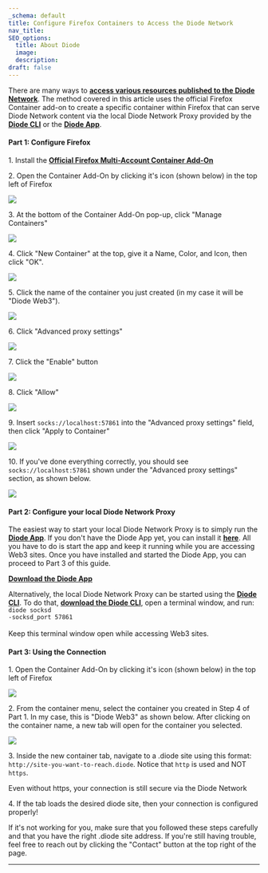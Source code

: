 ```yaml
---
_schema: default
title: Configure Firefox Containers to Access the Diode Network
nav_title:
SEO_options:
  title: About Diode
  image:
  description:
draft: false
---
```

There are many ways to <a href="https://cli.docs.diode.io/docs/using/access-web3-0-content-run-a-local-gateway/" target="_blank" rel="noopener"><strong>access various resources published to the Diode Network</strong></a>. The method covered in this article uses the official Firefox Container add-on to create a specific container within Firefox that can serve Diode Network content via the local Diode Network Proxy provided by the <a href="https://diode.io/solutions/cli/" target="_blank" rel="noopener"><strong>Diode CLI</strong></a> or the <a href="https://diode.io/solutions/app/" target="_blank" rel="noopener"><strong>Diode App</strong></a>.

#### **Part 1: Configure Firefox**

1\. Install the <a href="https://addons.mozilla.org/en-US/firefox/addon/multi-account-containers/" target="_blank" rel="noopener"><strong>Official Firefox Multi-Account Container Add-On</strong></a>

2\. Open the Container Add-On by clicking it's icon (shown below) in the top left of Firefox

![](/uploads/image-7.png)

3\. At the bottom of the Container Add-On pop-up, click "Manage Containers"

![](/uploads/image-8.png)

4\. Click "New Container" at the top, give it a Name, Color, and Icon, then click "OK".

![](/uploads/image-9.png)

5\. Click the name of the container you just created (in my case it will be "Diode Web3").

![](/uploads/image-10.png)

6\. Click "Advanced proxy settings"

![](/uploads/image-11.png)

7\. Click the "Enable" button

![](/uploads/image-12.png)

8\. Click "Allow"

![](/uploads/image-13.png)

9\. Insert `socks://localhost:57861` into the "Advanced proxy settings" field, then click "Apply to Container"

![](/uploads/image-14.png)

10\. If you've done everything correctly, you should see `socks://localhost:57861` shown under the "Advanced proxy settings" section, as shown below.

![](/uploads/image-15.png)

#### **Part 2: Configure your local Diode Network Proxy**

The easiest way to start your local Diode Network Proxy is to simply run the <a href="https://diode.io/solutions/app/" target="_blank" rel="noopener"><strong>Diode App</strong></a>. If you don't have the Diode App yet, you can install it [**here**](https://diode.io/solutions/app/). All you have to do is start the app and keep it running while you are accessing Web3 sites. Once you have installed and started the Diode App, you can proceed to Part 3 of this guide.

<a href="https://diode.io/solutions/app/" target="_blank" rel="noopener"><strong>Download the Diode App</strong></a>

Alternatively, the local Diode Network Proxy can be started using the <a href="https://diode.io/resources/download/" target="_blank" rel="noopener"><strong>Diode CLI</strong></a>. To do that, [**download the Diode CLI**](https://diode.io/resources/download/), open a terminal window, and run: <code>diode socksd -socksd_port 57861<br /></code><br>Keep this terminal window open while accessing Web3 sites.

#### **Part 3: Using the Connection**

1\. Open the Container Add-On by clicking it's icon (shown below) in the top left of Firefox

![](/uploads/image-16.png)

2\. From the container menu, select the container you created in Step 4 of Part 1. In my case, this is "Diode Web3" as shown below. After clicking on the container name, a new tab will open for the container you selected.

![](/uploads/image-17.png)

3\. Inside the new container tab, navigate to a .diode site using this format: `http://site-you-want-to-reach.diode`. Notice that `http` is used and NOT `https`.

Even without https, your connection is still secure via the Diode Network

4\. If the tab loads the desired diode site, then your connection is configured properly!

If it's not working for you, make sure that you followed these steps carefully and that you have the right .diode site address. If you're still having trouble, feel free to reach out by clicking the "Contact" button at the top right of the page.

---

&nbsp;